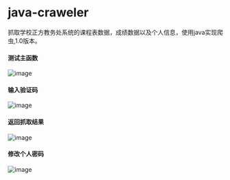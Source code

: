 # java-craweler
抓取学校正方教务处系统的课程表数据，成绩数据以及个人信息，使用java实现爬虫,1.0版本。

#### 测试主函数
![image](https://github.com/say-hello-user/java-craweler/blob/master/1.0/1.png)
#### 输入验证码
![image](https://github.com/say-hello-user/java-craweler/blob/master/1.0/2.png)

#### 返回抓取结果
![image](https://github.com/say-hello-user/java-craweler/blob/master/1.0/FC%252FP%5BSOW2Z33I3~55PRU9.png)

#### 修改个人密码

![image](https://github.com/say-hello-user/java-craweler/blob/master/updatePassword.png)
